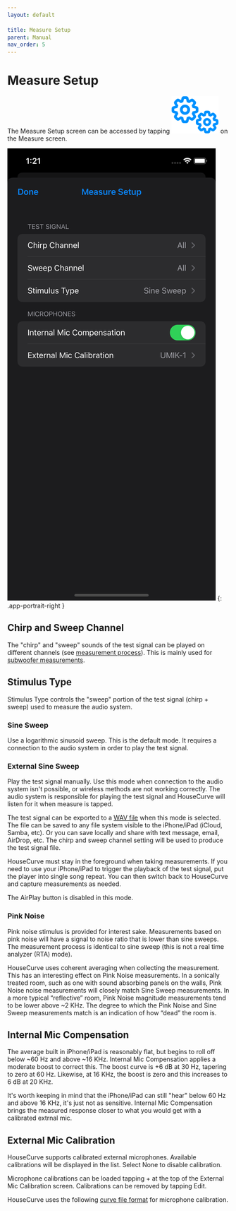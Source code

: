 ```yaml
---
layout: default

title: Measure Setup
parent: Manual
nav_order: 5
---
```


# Measure Setup
The Measure Setup screen can be accessed by tapping <img src="/assets/img/setup.png" alt="Setup" class="app-icon"> on the Measure screen.

![Measure setup screen](/assets/img/measure_setup.png)
{: .app-portrait-right }

## Chirp and Sweep Channel
The "chirp" and "sweep" sounds of the test signal can be played on different channels (see [measurement process](../usage/measurement_process.md)).  This is mainly used for [subwoofer measurements](../usage/subwoofer.md).


## Stimulus Type
Stimulus Type controls the "sweep" portion of the test signal (chirp + sweep) used to measure the audio system.

### Sine Sweep
Use a logarithmic sinusoid sweep.  This is the default mode.  It requires a connection to the audio system in order to play the test signal.

### External Sine Sweep
Play the test signal manually.  Use this mode when connection to the audio system isn't possible, or wireless methods are not working correctly.  The audio system is responsible for playing the test signal and HouseCurve will listen for it when measure is tapped.

The test signal can be exported to a [WAV file](file_formats.md#test-signal) when this mode is selected.  The file can be saved to any file system visible to the iPhone/iPad (iCloud, Samba, etc).  Or you can save locally and share with text message, email, AirDrop, etc.  The chirp and sweep channel setting will be used to produce the test signal file.

HouseCurve must stay in the foreground when taking measurements.  If you need to use your iPhone/iPad to trigger the playback of the test signal, put the player into single song repeat.  You can then switch back to HouseCurve and capture measurements as needed.

The AirPlay button is disabled in this mode.

### Pink Noise
Pink noise stimulus is provided for interest sake.  Measurements based on pink noise will have a signal to noise ratio that is lower than sine sweeps.  The measurement process is identical to sine sweep (this is not a real time analyzer (RTA) mode).

HouseCurve uses coherent averaging when collecting the measurement.  This has an interesting effect on Pink Noise measurements.  In a sonically treated room, such as one with sound absorbing panels on the walls, Pink Noise noise measurements will closely match Sine Sweep measurements.  In a more typical “reflective” room, Pink Noise magnitude measurements tend to be lower above ~2 KHz.  The degree to which the Pink Noise and Sine Sweep measurements match is an indication of how “dead” the room is.


## Internal Mic Compensation
The average built in iPhone/iPad is reasonably flat, but begins to roll off below ~60 Hz and above ~16 KHz.  Internal Mic Compensation applies a moderate boost to correct this.  The boost curve is +6 dB at 30 Hz, tapering to zero at 60 Hz.  Likewise, at 16 KHz, the boost is zero and this increases to 6 dB at 20 KHz.

It's worth keeping in mind that the iPhone/iPad can still "hear" below 60 Hz and above 16 KHz, it's just not as sensitive.  Internal Mic Compensation brings the measured response closer to what you would get with a calibrated extrnal mic.

## External Mic Calibration
HouseCurve supports calibrated external microphones.  Available calibrations will be displayed in the list.  Select None to disable calibration.

Microphone calibrations can be loaded tapping + at the top of the External Mic Calibration screen.  Calibrations can be removed by tapping Edit.

HouseCurve uses the following [curve file format](file_formats.md#curves) for microphone calibration.





